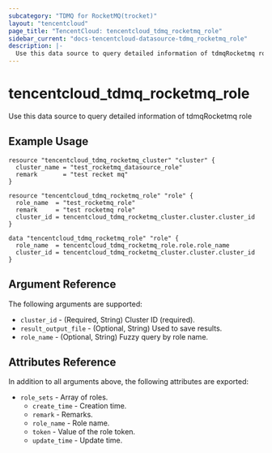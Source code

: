 ```yaml
---
subcategory: "TDMQ for RocketMQ(trocket)"
layout: "tencentcloud"
page_title: "TencentCloud: tencentcloud_tdmq_rocketmq_role"
sidebar_current: "docs-tencentcloud-datasource-tdmq_rocketmq_role"
description: |-
  Use this data source to query detailed information of tdmqRocketmq role
---
```


# tencentcloud_tdmq_rocketmq_role

Use this data source to query detailed information of tdmqRocketmq role

## Example Usage

```hcl
resource "tencentcloud_tdmq_rocketmq_cluster" "cluster" {
  cluster_name = "test_rocketmq_datasource_role"
  remark       = "test recket mq"
}

resource "tencentcloud_tdmq_rocketmq_role" "role" {
  role_name  = "test_rocketmq_role"
  remark     = "test rocketmq role"
  cluster_id = tencentcloud_tdmq_rocketmq_cluster.cluster.cluster_id
}

data "tencentcloud_tdmq_rocketmq_role" "role" {
  role_name  = tencentcloud_tdmq_rocketmq_role.role.role_name
  cluster_id = tencentcloud_tdmq_rocketmq_cluster.cluster.cluster_id
}
```

## Argument Reference

The following arguments are supported:

* `cluster_id` - (Required, String) Cluster ID (required).
* `result_output_file` - (Optional, String) Used to save results.
* `role_name` - (Optional, String) Fuzzy query by role name.

## Attributes Reference

In addition to all arguments above, the following attributes are exported:

* `role_sets` - Array of roles.
  * `create_time` - Creation time.
  * `remark` - Remarks.
  * `role_name` - Role name.
  * `token` - Value of the role token.
  * `update_time` - Update time.



